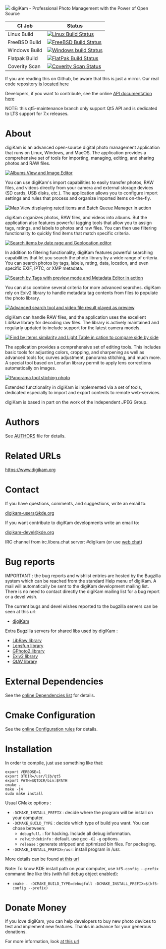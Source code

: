 ![](https://c1.staticflickr.com/1/822/26082076957_5ff0796a99_o.png) digiKam - Professional Photo Management with the Power of Open Source

| CI Job        | Status                                                                                                                                                                                                  |
|---------------|---------------------------------------------------------------------------------------------------------------------------------------------------------------------------------------------------------|
| Linux Build   | [![Linux Build Status](https://build.kde.org/job/Extragear/job/digikam/job/kf5-qt5%20SUSEQt5.15/badge/icon)](https://build.kde.org/job/Extragear/job/digikam/job/kf5-qt5%20SUSEQt5.15/)                 |
| FreeBSD Build | [![FreeBSD Build Status](https://build.kde.org/job/Extragear/job/digikam/job/kf5-qt5%20FreeBSDQt5.15/badge/icon)](https://build.kde.org/job/Extragear/job/digikam/job/kf5-qt5%20FreeBSDQt5.15/)         |
| Windows Build | [![Windows build Status](https://build.kde.org/job/Extragear/job/digikam/job/kf5-qt5%20WindowsMSVCQt5.15/badge/icon)](https://build.kde.org/job/Extragear/job/digikam/job/kf5-qt5%20WindowsMSVCQt5.15/) |
| Flatpak Build | [![FlatPak Build Status](https://binary-factory.kde.org/view/Flatpak/job/Digikam_x86_64_flatpak/badge/icon)](https://binary-factory.kde.org/view/Flatpak/job/Digikam_x86_64_flatpak/)                                 |
| Coverity Scan | [![Coverity Scan Status](https://scan.coverity.com/projects/285/badge.svg)](https://scan.coverity.com/projects/digikam)                                                                                 |

If you are reading this on Github, be aware that this is just a mirror. Our real code repository [is located here](https://invent.kde.org/graphics/digikam)

Developers, if you want to contribute, see the online [API documentation here](https://www.digikam.org/api)

NOTE: this qt5-maintenance branch only support Qt5 API and is dedicated to LTS support for 7.x releases.

# About

digiKam is an advanced open-source digital photo management application that runs on Linux, Windows, and MacOS.
The application provides a comprehensive set of tools for importing, managing, editing, and sharing photos and RAW files.

[![](https://c1.staticflickr.com/5/4216/35354951072_a034561b5e_c.jpg "Albums View and Image Editor")](https://www.flickr.com/photos/digikam/35354951072/)

You can use digiKam's import capabilities to easily transfer photos, RAW files, and videos directly from your camera
and external storage devices (SD cards, USB disks, etc.). The application allows you to configure import settings
and rules that process and organize imported items on-the-fly.

[![](https://c1.staticflickr.com/1/703/32558229094_3d7ec01d3a_c.jpg "Map View displaying rated items and Batch Queue Manager in action")](https://www.flickr.com/photos/digikam/32558229094)

digiKam organizes photos, RAW files, and videos into albums. But the application also features powerful tagging
tools that allow you to assign tags, ratings, and labels to photos and raw files. You can then use filtering
functionality to quickly find items that match specific criteria.

[![](https://c2.staticflickr.com/4/3726/32557269024_ae870b0466_c.jpg "Search items by date rage and Geolocation editor")](https://www.flickr.com/photos/digikam/32557269024)

In addition to filtering functionality, digiKam features powerful searching capabilities that let you search
the photo library by a wide range of criteria. You can search photos by tags, labels, rating, data, location,
and even specific EXIF, IPTC, or XMP metadata.

[![](https://c1.staticflickr.com/1/306/32217007615_db6f9d116a_c.jpg "Search by Tags with preview mode and Metadata Editor in action")](https://www.flickr.com/photos/digikam/32217007615)

You can also combine several criteria for more advanced searches. digiKam rely on Exiv2 library to handle metadata
tag contents from files to populate the photo library.

[![](https://c1.staticflickr.com/5/4795/40743725771_0b69dca743_c.jpg "Advanced search tool and video file result played as preview")](https://www.flickr.com/photos/digikam/40743725771)

digiKam can handle RAW files, and the application uses the excellent LibRaw library for decoding raw files.
The library is actively maintained and regularly updated to include support for the latest camera models.

[![](https://c1.staticflickr.com/1/300/31407487553_a14abd0418_c.jpg "Find by items similarity and Light Table in cation to compare side by side")](https://www.flickr.com/photos/digikam/31407487553)

The application provides a comprehensive set of editing tools. This includes basic tools for adjusting colors,
cropping, and sharpening as well as advanced tools for, curves adjustment, panorama stitching, and much more.
A special tool based on Lensfun library permit to apply lens corrections automatically on images.

[![](https://c1.staticflickr.com/5/4649/40430534662_097b46a270_c.jpg "Panorama tool stiching photo")](https://www.flickr.com/photos/digikam/40474079731)

Extended functionality in digiKam is implemented via a set of tools, dedicated especially to import and export
contents to remote web-services.

digiKam is based in part on the work of the Independent JPEG Group.

# Authors

See [AUTHORS](AUTHORS) file for details.

# Related URLs

https://www.digikam.org

# Contact

If you have questions, comments, and suggestions, write an email to:

digikam-users@kde.org

If you want contribute to digiKam developments write an email to:

digikam-devel@kde.org

IRC channel from irc.libera.chat server: #digikam (or use [web chat](https://web.libera.chat/))

# Bug reports

IMPORTANT : the bug reports and wishlist entries are hosted by the Bugzilla
system which can be reached from the standard Help menu of digiKam.
A mail will automatically be sent to the digiKam development mailing list.
There is no need to contact directly the digiKam mailing list for a bug report
or a devel wish.

The current bugs and devel wishes reported to the bugzilla servers can be seen at this url:

* [digiKam](https://bugs.kde.org/buglist.cgi?product=digikam&bug_status=UNCONFIRMED&bug_status=NEW&bug_status=ASSIGNED&bug_status=REOPENED)

Extra Bugzilla servers for shared libs used by digiKam :

* [LibRaw library](https://github.com/LibRaw/LibRaw/issues)
* [Lensfun library](https://github.com/lensfun/lensfun/issues)
* [GPhoto2 library](http://gphoto.org/bugs)
* [Exiv2 library](https://github.com/Exiv2/exiv2/issues)
* [QtAV library](https://github.com/wang-bin/QtAV/issues)

# External Dependencies

See the [online Dependencies list](https://www.digikam.org/api/index.html#externaldeps) for details.

# Cmake Configuration

See the [online Configuration rules](https://www.digikam.org/api/index.html#cmakeoptions) for details.

# Installation

In order to compile, just use something like that:

    export VERBOSE=1
    export QTDIR=/usr/lib/qt5
    export PATH=$QTDIR/bin:$PATH
    cmake .
    make -j4
    sudo make install

Usual CMake options :

* `-DCMAKE_INSTALL_PREFIX`     : decide where the program will be install on your computer.
* `-DCMAKE_BUILD_TYPE`         : decide which type of build you want. You can chose between:
  * `debugfull`.               : for hacking. Include all debug information.
  * `relwithdebinfo`           : default. use gcc `-O2` `-g` options.
  * `release`                  : generate stripped and optimized bin files. For packaging.
* `-DCMAKE_INSTALL_PREFIX=/usr`: install program in /usr.

More details can be found [at this url](https://community.kde.org/Guidelines_and_HOWTOs/CMake)

Note: To know KDE install path on your computer, use `kf5-config --prefix` command line like this (with full debug object enabled):

* `cmake . -DCMAKE_BUILD_TYPE=debugfull -DCMAKE_INSTALL_PREFIX=$(kf5-config --prefix)`

# Donate Money

If you love digiKam, you can help developers to buy new photo devices to test
and implement new features. Thanks in advance for your generous donations.

For more information, look [at this url](https://www.digikam.org/donate/)
